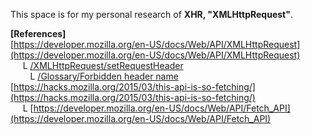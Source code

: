 This space is for my personal research of **XHR, "XMLHttpRequest"**.  

**[References]**   
[https://developer.mozilla.org/en-US/docs/Web/API/XMLHttpRequest](https://developer.mozilla.org/en-US/docs/Web/API/XMLHttpRequest)  
&nbsp;&nbsp;&nbsp;&nbsp;&nbsp;L [/XMLHttpRequest/setRequestHeader](https://developer.mozilla.org/en-US/docs/Web/API/XMLHttpRequest/setRequestHeader)  
&nbsp;&nbsp;&nbsp;&nbsp;&nbsp;&nbsp;&nbsp;&nbsp;L [/Glossary/Forbidden header name](https://developer.mozilla.org/en-US/docs/Glossary/Forbidden_header_name)  
[https://hacks.mozilla.org/2015/03/this-api-is-so-fetching/](https://hacks.mozilla.org/2015/03/this-api-is-so-fetching/)  
&nbsp;&nbsp;&nbsp;&nbsp;&nbsp;L [https://developer.mozilla.org/en-US/docs/Web/API/Fetch_API](https://developer.mozilla.org/en-US/docs/Web/API/Fetch_API)

